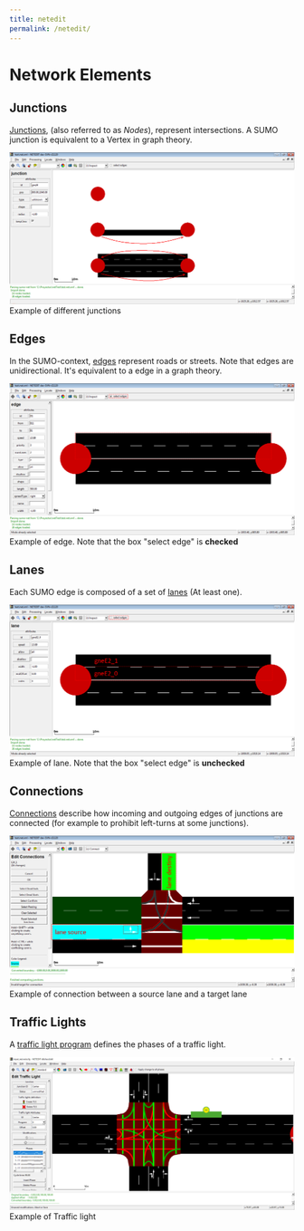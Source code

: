 ```yaml
---
title: netedit
permalink: /netedit/
---
```


# Network Elements

## Junctions

[Junctions](../Networks/PlainXML.md#node_descriptions), (also referred to as *Nodes*), represent intersections. A SUMO junction is equivalent to a Vertex in graph theory.

![](../images/GNEJunction.png)Example of different junctions

## Edges

In the SUMO-context, [edges](../Networks/PlainXML.md#edge_descriptions) represent roads or streets. Note that edges are unidirectional. It's equivalent to a edge in a graph theory.

![](../images/GNEEdge.png)Example of edge. Note that the box "select edge" is **checked**

## Lanes

Each SUMO edge is composed of a set of [lanes](../Networks/PlainXML.md#lane-specific_definitions) (At least one).

![](../images/GNELane.png)Example of lane. Note that the box "select edge" is **unchecked**

## Connections

[Connections](../Networks/PlainXML.md#connection_descriptions) describe how incoming and outgoing edges of junctions are connected (for example to prohibit left-turns at some junctions).

![](../images/GNEConnection.png)Example of connection between a source lane and a target lane

## Traffic Lights

A [traffic light program](../Networks/PlainXML.md#traffic_light_program_definition) defines the phases of a traffic light.

![](../images/GNETLS.png)Example of Traffic light
